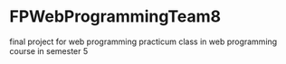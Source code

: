 # FPWebProgrammingTeam8
final project for web programming practicum class in web programming course in semester 5

